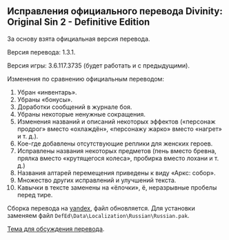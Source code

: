 Исправления официального перевода Divinity: Original Sin 2 - Definitive Edition
-------------------------------------------------------------------------------

За основу взята официальная версия перевода.

Версия перевода: 1.3.1.

Версия игры: 3.6.117.3735 (будет работать и с предыдущими).

Изменения по сравнению официальным переводом:

1. Убран «инвентарь».
2. Убраны «бонусы».
3. Доработки сообщений в журнале боя.
4. Убраны некоторые ненужные сокращения.
5. Изменения названий и описаний некоторых эффектов («персонаж продрог» вместо «охлаждён», «персонажу жарко» вместо «нагрет» и т. д.).
6. Кое-где добавлены отсутствующие реплики для женских героев.
7. Исправлены названия некоторых предметов (пень вместо бревна, прялка вместо «крутящегося колеса», пробирка вместо лохани и т. д.)
8. Названия алтарей перемещения приведены к виду «Аркс: собор».
9. Множество других исправлений и улучшений текста.
10. Кавычки в тексте заменены на «ёлочки», ё, неразрывные пробелы перед тире.

Сборка перевода на [yandex](https://yadi.sk/d/T6RNmWEk0Tn0Pg), файл обновляется.
Для установки заменяем файл `DefEd\Data\Localization\Russian\Russian.pak`.

[Тема для обсуждения перевода](https://arcanecoast.ru/forum/viewtopic.php?f=69&t=1479).